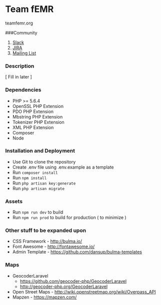# Team fEMR

teamfemr.org

###Community

1. [Slack](http://teamfemr.org/slack.html)
2. [JIRA](https://teamfemr.atlassian.net)
3. [Mailing List](https://groups.google.com/forum/#!forum/team-femr)

### Description

[ Fill in later ]

### Dependencies

* PHP >= 5.6.4
* OpenSSL PHP Extension
* PDO PHP Extension
* Mbstring PHP Extension
* Tokenizer PHP Extension
* XML PHP Extension
* Composer
* Node

### Installation and Deployment

* Use Git to clone the repository
* Create .env file using .env.example as a template
* Run `composer install`
* Run `npm install`
* Run `php artisan key:generate`
* Run `php artisan migrate`

### Assets

* Run `npm run dev` to build
* Run `npm run prod` to build for production ( to minimize )

### Other stuff to be expanded upon

* CSS Framework - http://bulma.io/
* Font Awesome - http://fontawesome.io/
* Admin Template - https://github.com/dansup/bulma-templates

### Maps

* GeocoderLaravel
    * https://github.com/geocoder-php/GeocoderLaravel
    * http://geocoder-php.org/GeocoderLaravel
* Open Street Maps - http://wiki.openstreetmap.org/wiki/Overpass_API
* Mapzen - https://mapzen.com/
 
